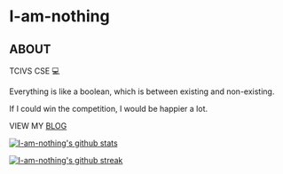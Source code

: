 # I-am-nothing

## ABOUT

TCIVS CSE 💻

Everything is like a boolean, which is between existing and non-existing.

If I could win the competition, I would be happier a lot.

VIEW MY [BLOG](https://i-am-nothing.github.io)


[![I-am-nothing's github stats](https://github-readme-stats.vercel.app/api?username=I-am-nothing&theme=blue-green&hide_border=true&layout=compact)](https://github.com/anuraghazra/github-readme-stats)

[![I-am-nothing's github streak](https://github-readme-streak-stats.herokuapp.com/?user=I-am-nothing&theme=blue-green&hide_border=true&layout=compact)](https://github.com/DenverCoder1/github-readme-streak-stats)
